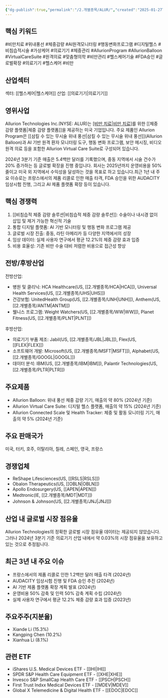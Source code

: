```yaml
---
{"dg-publish":true,"permalink":"/2.개별종목/ALUR/","created":"2025-01-27T12:20:27.097+09:00","updated":"2025-06-03T20:05:57.602+09:00"}
---
```


## 핵심 키워드

#비만치료 #위내풍선 #체중감량 #AI원격모니터링 #행동변화프로그램 #디지털헬스 #비침습적시술 #가상케어 #의료기기 #체중관리 #AllurionProgram #AllurionBalloon #VirtualCareSuite #원격의료 #맞춤형의학 #비만관리 #헬스케어기술 #FDA승인 #글로벌확장 #의료기기 #헬스케어 #비만 

## 산업섹터

섹터: [[헬스케어\|헬스케어]]
산업: [[의료기기\|의료기기]]

## 영위사업

Allurion Technologies Inc.(NYSE: ALUR)는 [[비만 치료\|비만 치료]]([[비만\|비만]])를 위한 [[체중 감량 플랫폼\|체중 감량 플랫폼]]을 제공하는 미국 기업입니다. 주요 제품인 Allurion Program은 [[삼킬 수 있는 무시술 위내 풍선\|삼킬 수 있는 무시술 위내 풍선]](Allurion Balloon)과 AI 기반 원격 환자 모니터링 도구, 행동 변화 프로그램, 보안 메시징, 비디오 원격 의료 등을 포함한 Allurion Virtual Care Suite로 구성되어 있습니다.

2024년 3분기 기준 매출은 5.4백만 달러를 기록했으며, 중동 지역에서 시술 건수가 20% 증가하는 등 글로벌 확장을 진행 중입니다. 회사는 2025년까지 운영비용을 50% 줄이고 미국 외 지역에서 수익성을 달성하는 것을 목표로 하고 있습니다.최근 1년 내 주요 이슈로는 프랑스에서의 제품 리콜로 인한 매출 타격, FDA 승인을 위한 AUDACITY 임상시험 진행, 그리고 AI 제품 플랫폼 확장 등이 있습니다.

## 핵심 경쟁력

1. [[비침습적 체중 감량 솔루션\|비침습적 체중 감량 솔루션]]: 수술이나 내시경 없이 삽입 및 제거 가능한 혁신적 기술
2. 통합 디지털 플랫폼: AI 기반 모니터링 및 행동 변화 프로그램 제공
3. 글로벌 시장 진출: 중동, 라틴 아메리카 등 다양한 지역에서의 성장
4. 임상 데이터: 실제 사용자 연구에서 평균 12.2%의 체중 감량 효과 입증
5. 비용 효율성: 기존 비만 수술 대비 저렴한 비용으로 접근성 향상

## 전방/후방산업

전방산업:

- 병원 및 클리닉: HCA Healthcare(US, [[2.개별종목/HCA\|HCA]]), Universal Health Services(US, [[2.개별종목/UHS\|UHS]])
- 건강보험: UnitedHealth Group(US, [[2.개별종목/UNH\|UNH]]), Anthem(US, [[2.개별종목/ANTM\|ANTM]])
- 웰니스 프로그램: Weight Watchers(US, [[2.개별종목/WW\|WW]]), Planet Fitness(US, [[2.개별종목/PLNT\|PLNT]])

후방산업:

- 의료기기 부품 제조: Jabil(US, [[2.개별종목/JBL\|JBL]]), Flex(US, [[FLEX\|FLEX]])
- 소프트웨어 개발: Microsoft(US, [[2.개별종목/MSFT\|MSFT]]), Alphabet(US, [[2.개별종목/GOOGL\|GOOGL]])
- 데이터 분석: IBM(US, [[2.개별종목/IBM\|IBM]]), Palantir Technologies(US, [[2.개별종목/PLTR\|PLTR]])

## 주요제품

- Allurion Balloon: 위내 풍선 체중 감량 기기, 매출의 약 80% (2024년 기준)
- Allurion Virtual Care Suite: 디지털 헬스 플랫폼, 매출의 약 15% (2024년 기준)
- Allurion Connected Scale 및 Health Tracker: 체중 및 활동 모니터링 기기, 매출의 약 5% (2024년 기준)

## 주요 판매국가

미국, 터키, 호주, 이탈리아, 칠레, 스페인, 영국, 프랑스

## 경쟁업체

- ReShape Lifesciences(US, [[RSLS\|RSLS]])
- Obalon Therapeutics(US, [[OBLN\|OBLN]])
- Apollo Endosurgery(US, [[APEN\|APEN]])
- Medtronic(IE, [[2.개별종목/MDT\|MDT]])
- Johnson & Johnson(US, [[2.개별종목/JNJ\|JNJ]])

## 산업 내 글로벌 시장 점유율

Allurion Technologies의 정확한 글로벌 시장 점유율 데이터는 제공되지 않았습니다. 그러나 2024년 3분기 기준 의료기기 산업 내에서 약 0.03%의 시장 점유율을 보유하고 있는 것으로 추정됩니다.

## 최근 3년 내 주요 이슈

- 프랑스에서의 제품 리콜로 인한 1.2백만 달러 매출 타격 (2024년)
- AUDACITY 임상시험 진행 및 FDA 승인 추진 (2024년)
- AI 기반 제품 플랫폼 확장 계획 발표 (2024년)
- 운영비용 50% 감축 및 인력 50% 감축 계획 수립 (2024년)
- 실제 사용자 연구에서 평균 12.2% 체중 감량 효과 입증 (2023년)

## 주요주주(지분율)

- Xiande Li (15.3%)
- Kangping Chen (10.2%)
- Xianhua Li (8.1%)

## 관련 ETF

- iShares U.S. Medical Devices ETF - [[IHI\|IHI]]
- SPDR S&P Health Care Equipment ETF - [[XHE\|XHE]]
- Invesco S&P SmallCap Health Care ETF - [[PSCH\|PSCH]]
- First Trust Indxx Medical Devices ETF - [[MDEV\|MDEV]]
- Global X Telemedicine & Digital Health ETF - [[EDOC\|EDOC]]